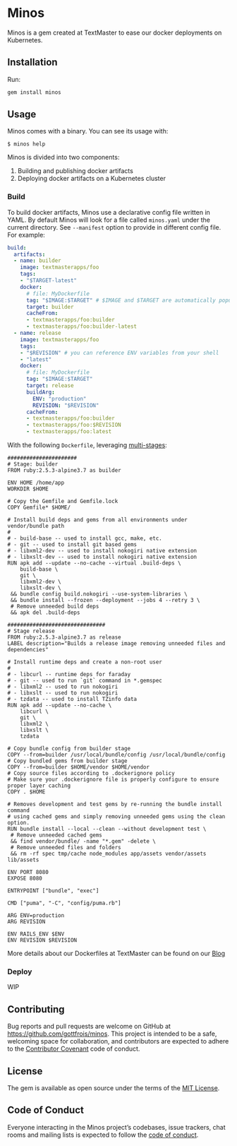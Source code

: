# Minos

Minos is a gem created at TextMaster to ease our docker deployments on Kubernetes.

## Installation

Run:

```ruby
gem install minos
```

## Usage

Minos comes with a binary. You can see its usage with:

    $ minos help

Minos is divided into two components:

  1. Building and publishing docker artifacts
  2. Deploying docker artifacts on a Kubernetes cluster

### Build

To build docker artifacts, Minos use a declarative config file written in YAML.
By default Minos will look for a file called `minos.yaml` under the
current directory. See `--manifest` option to provide in different config file.
For example:

```yaml
build:
  artifacts:
  - name: builder
    image: textmasterapps/foo
    tags:
    - "$TARGET-latest"
    docker:
      # file: MyDockerfile
      tag: "$IMAGE:$TARGET" # $IMAGE and $TARGET are automatically populated as env vars for you
      target: builder
      cacheFrom:
      - textmasterapps/foo:builder
      - textmasterapps/foo:builder-latest
  - name: release
    image: textmasterapps/foo
    tags:
    - "$REVISION" # you can reference ENV variables from your shell
    - "latest"
    docker:
      # file: MyDockerfile
      tag: "$IMAGE:$TARGET"
      target: release
      buildArg:
        ENV: "production"
        REVISION: "$REVISION"
      cacheFrom:
      - textmasterapps/foo:builder
      - textmasterapps/foo:$REVISION
      - textmasterapps/foo:latest
```

With the following `Dockerfile`, leveraging [multi-stages](https://docs.docker.com/develop/develop-images/multistage-build/):

```
######################
# Stage: builder
FROM ruby:2.5.3-alpine3.7 as builder

ENV HOME /home/app
WORKDIR $HOME

# Copy the Gemfile and Gemfile.lock
COPY Gemfile* $HOME/

# Install build deps and gems from all environments under vendor/bundle path
#
# - build-base -- used to install gcc, make, etc.
# - git -- used to install git based gems
# - libxml2-dev -- used to install nokogiri native extension
# - libxslt-dev -- used to install nokogiri native extension
RUN apk add --update --no-cache --virtual .build-deps \
    build-base \
    git \
    libxml2-dev \
    libxslt-dev \
 && bundle config build.nokogiri --use-system-libraries \
 && bundle install --frozen --deployment --jobs 4 --retry 3 \
 # Remove unneeded build deps
 && apk del .build-deps

###############################
# Stage release
FROM ruby:2.5.3-alpine3.7 as release
LABEL description="Builds a release image removing unneeded files and dependencies"

# Install runtime deps and create a non-root user
#
# - libcurl -- runtime deps for faraday
# - git -- used to run `git` command in *.gemspec
# - libxml2 -- used to run nokogiri
# - libxslt -- used to run nokogiri
# - tzdata -- used to install TZinfo data
RUN apk add --update --no-cache \
    libcurl \
    git \
    libxml2 \
    libxslt \
    tzdata

# Copy bundle config from builder stage
COPY --from=builder /usr/local/bundle/config /usr/local/bundle/config
# Copy bundled gems from builder stage
COPY --from=builder $HOME/vendor $HOME/vendor
# Copy source files according to .dockerignore policy
# Make sure your .dockerignore file is properly configure to ensure proper layer caching
COPY . $HOME

# Removes development and test gems by re-running the bundle install command
# using cached gems and simply removing unneeded gems using the clean option.
RUN bundle install --local --clean --without development test \
 # Remove unneeded cached gems
 && find vendor/bundle/ -name "*.gem" -delete \
 # Remove unneeded files and folders
 && rm -rf spec tmp/cache node_modules app/assets vendor/assets lib/assets

ENV PORT 8080
EXPOSE 8080

ENTRYPOINT ["bundle", "exec"]

CMD ["puma", "-C", "config/puma.rb"]

ARG ENV=production
ARG REVISION

ENV RAILS_ENV $ENV
ENV REVISION $REVISION
```

More details about our Dockerfiles at TextMaster can be found on our [Blog](https://medium.com/textmaster-engineering/how-textmaster-reduced-deployment-time-by-using-multi-stages-dockerfile-in-its-ci-pipeline-ffb5e153bfc7)

### Deploy

WIP

## Contributing

Bug reports and pull requests are welcome on GitHub at https://github.com/gottfrois/minos. This project is intended to be a safe, welcoming space for collaboration, and contributors are expected to adhere to the [Contributor Covenant](http://contributor-covenant.org) code of conduct.

## License

The gem is available as open source under the terms of the [MIT License](https://opensource.org/licenses/MIT).

## Code of Conduct

Everyone interacting in the Minos project’s codebases, issue trackers, chat rooms and mailing lists is expected to follow the [code of conduct](https://github.com/gottfrois/minos/blob/master/CODE_OF_CONDUCT.md).
